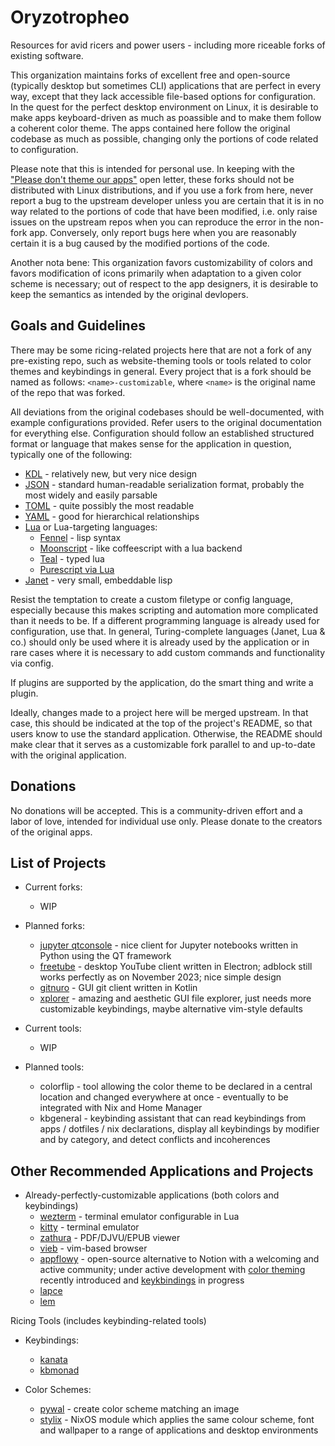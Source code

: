 # Oryzotropheo

Resources for avid ricers and power users - including more riceable forks of existing software.

This organization maintains forks of excellent free and open-source (typically desktop but sometimes CLI) applications that are perfect in every way, except that they lack accessible file-based options for configuration. 
In the quest for the perfect desktop environment on Linux, it is desirable to make apps keyboard-driven as much as poassible and to make them follow a coherent color theme. The apps contained here follow the original
codebase as much as possible, changing only the portions of code related to configuration.

Please note that this is intended for personal use. In keeping with the ["Please don't theme our apps"](https://stopthemingmy.app/) open letter, these forks should not be distributed with Linux distributions, and if you use a fork from here, never report a bug to the upstream developer unless you are certain that it is in no way related to the portions of code that have been modified, i.e. only raise issues on the upstream repos when you can reproduce the error in the non-fork app. Conversely, only report bugs here when you are reasonably certain it is a bug caused by the modified portions of the code.

Another nota bene: This organization favors customizability of colors and favors modification of icons primarily when adaptation to a given color scheme is necessary; out of respect to the app designers, it is desirable to keep the semantics as intended by the original devlopers.

## Goals and Guidelines

There may be some ricing-related projects here that are not a fork of any pre-existing repo, such as website-theming tools or tools related to color themes and keybindings in general. Every project that is a fork should be named as follows: `<name>-customizable`, where `<name>` is the original name of the repo that was forked.

All deviations from the original codebases should be well-documented, with example configurations provided. Refer users to the original documentation for everything else. Configuration should follow an established structured format or language that makes sense for the application in question, typically one of the following:
* [KDL](https://kdl.dev/) - relatively new, but very nice design
* [JSON](https://www.json.org/json-en.html) - standard human-readable serialization format, probably the most widely and easily parsable
* [TOML](https://toml.io/en/) - quite possibly the most readable
* [YAML](https://yaml.org) - good for hierarchical relationships
* [Lua](https://www.lua.org/) or Lua-targeting languages:
  - [Fennel](https://fennel-lang.org/) - lisp syntax
  - [Moonscript](https://moonscript.org/) - like coffeescript with a lua backend
  - [Teal](https://github.com/teal-language/tl) - typed lua
  - [Purescript via Lua](https://github.com/Unisay/purescript-lua)
* [Janet](https://janet-lang.org/) - very small, embeddable lisp

Resist the temptation to create a custom filetype or config language, especially because this makes scripting and automation more complicated than it needs to be. If a different programming language is already used for configuration, use that. In general, Turing-complete languages (Janet, Lua & co.) should only be used where it is already used by the application or in rare cases where it is necessary to add custom commands and functionality via config.

If plugins are supported by the application, do the smart thing and write a plugin.

Ideally, changes made to a project here will be merged upstream. In that case, this should be indicated at the top of the project's README, so that users know to use the standard application. Otherwise, the README should make clear that it serves as a customizable fork parallel to and up-to-date with the original application.

## Donations

No donations will be accepted. This is a community-driven effort and a labor of love, intended for individual use only. Please donate to the creators of the original apps.

## List of Projects

* Current forks:
  - WIP
 
* Planned forks:
  - [jupyter qtconsole](https://qtconsole.readthedocs.io/) - nice client for Jupyter notebooks written in Python using the QT framework
  - [freetube](https://freetubeapp.io/) - desktop YouTube client written in Electron; adblock still works perfectly as on November 2023; nice simple design
  - [gitnuro](https://github.com/JetpackDuba/Gitnuro) - GUI git client written in Kotlin
  - [xplorer](https://xplorer.space/) - amazing and aesthetic GUI file explorer, just needs more customizable keybindings, maybe alternative vim-style defaults
 
* Current tools:
  - WIP
 
* Planned tools:
  - colorflip - tool allowing the color theme to be declared in a central location and changed everywhere at once - eventually to be integrated with Nix and Home Manager
  - kbgeneral - keybinding assistant that can read keybindings from apps / dotfiles / nix declarations, display all keybindings by modifier and by category, and detect conflicts and incoherences

## Other Recommended Applications and Projects

* Already-perfectly-customizable applications (both colors and keybindings)
  - [wezterm](https://wezfurlong.org/wezterm/index.html) - terminal emulator configurable in Lua
  - [kitty](https://sw.kovidgoyal.net/kitty/) - terminal emulator
  - [zathura](https://pwmt.org/projects/zathura/) - PDF/DJVU/EPUB viewer
  - [vieb](https://vieb.dev/) - vim-based browser
  - [appflowy](https://github.com/AppFlowy-IO/AppFlowy) - open-source alternative to Notion with a welcoming and active community; under active development with [color theming](https://docs.appflowy.io/docs/appflowy/product/themes) recently introduced and [keykbindings](https://docs.appflowy.io/docs/appflowy/community/appflowy-mentorship-program/mentorship-2022/mentee-projects/shortcuts-and-customized-hotkeys-for-appflowy) in progress
  - [lapce](https://github.com/lapce/lapce)
  - [lem](https://github.com/lem-project/lem)

Ricing Tools (includes keybinding-related tools)

* Keybindings:
  - [kanata](https://github.com/jtroo/kanata)
  - [kbmonad](https://github.com/kmonad/kmonad)
 
* Color Schemes:
  - [pywal](https://github.com/dylanaraps/pywal) - create color scheme matching an image
  - [stylix](https://danth.github.io/stylix/) - NixOS module which applies the same colour scheme, font and wallpaper to a range of applications and desktop environments
